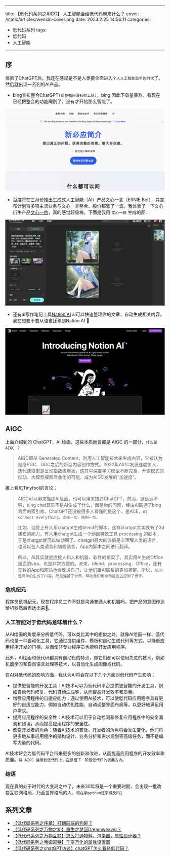 
---
title: 【低代码系列之AICG】 人工智能会给低代码带来什么？
cover: /static/articles/wenxin-cover.png
date: 2023.2.25 14:56:11
categories:
  - 低代码系列
tags: 
  - 低代码
  - 人工智能
---

## 序
体验了ChatGPT后，我还在感叹是不是人类要全面进入`个人人工智能助手的时代`了。然后就出现一系列的AI产品。
- bing宣布整合ChatGPT`(现在都还没有排上队)`，bing 因此下载量暴涨，有现在已经把整合的功能阉割了，没有才开始那么智能了。


![截屏2023-02-25 15.19.12.png](/static/articles/newbing.png)

- 百度将在三月份推出生成式人工智能（AI）产品文心一言（ERNIE Bot），并宣布计划将多项主流业务与文心一言整合。股价都涨了一波。我体验了一下文心衍生产品[文心一格](https://yige.baidu.com/)，真的感觉超级棒。下面是我用 `文心一格` 生成的图:

![截屏2023-02-25 15.21.38.png](/static/articles/wenxin.png)

- 还有ai写作笔记工具[Nation AI](https://www.notion.so/product/ai) ai可以快速整理你的文章，自动生成相关内容，我在想要不要从语雀迁移到Nation AI 🤔


![截屏2023-02-25 15.13.26.png](/static/articles/nationai.png)

## AIGC
上面介绍到的 ChatGPT，AI 绘画，这些本质而言都是 AIGC 的一部分，`什么是 AIGC ？`

> AIGC即AI Generated Content，利用人工智能技术来生成内容，它被认为是继PGC、UGC之后的新型内容创作方式。2022年AIGC发展速度惊人，迭代速度更是呈现指数级爆发，这其中深度学习模型不断完善、开源模式的推动、大模型探索商业化的可能，成为AIGC发展的“加速度”。 

推上看见Tinyfool的言论：

> AIGC可以用来描述AI绘画，也可以用来描述ChatGPT，然而，这远远不够，bing chat其实不是AI生成了什么，而是你的问题，经由AI联通了bing背后的索引库。ChatGPT还没被很多人看懂的是这个，是ACE，`AI connect everything。连接一切，控制一切。`
> 
> 比如，油管上有人用chatgpt生成blend的脚本，这样chatgpt其实就有了3d建模的能力。有人用chatgpt生成一个动画特效工具 processing 的脚本，于是chatgpt就可以做动画了。chatgpt最大的价值是去理解人类的语言，也可以在人类语言和编程语言，App内脚本之间进行翻译。
>
> 所以，AI其实就是连接人和人和机器、软件的桥梁了。其实用AI生成Office里面的vba，也是非常方便的。未来，blend、processing、Office，还有无数的App和网站也会改进自己，让他们跟AI联系的更加紧密。所以，`AI不是简单的生成了内容，而是连接了世界，帮助我们用自然语言去控制了世界。`


### 危机纪元

程序员危机纪元，现在程序员工作不就是沟通普通人和机器吗，把产品的意图传达给机器然后表达出来🤔。

### 人工智能对于低代码意味着什么？


从AI绘画的角度来分析低代码，可以类比其中的相似之处。就像AI绘画一样，低代码也是一种自动化工具，它通过提供组件、模板和自动生成代码等方式，以降低应用程序开发的门槛，从而使非专业程序员也能够开发应用程序。

此外，AI绘画和低代码都具有自动化的特点，即它们都可以使用先进的技术，例如机器学习和自然语言处理等技术，以自动化生成图像或代码。

在AI对低代码的影响方面，我认为AI将会在以下几个方面对低代码产生影响：

- 提供更智能的开发工具：AI技术可以为低代码平台提供更智能的开发工具，例如自动代码修复、代码自动生成等，从而提高开发效率和质量。
- 增强应用程序的自适应能力：通过使用AI技术，可以使低代码应用程序具有更好的自适应能力，例如自动优化性能、自动调整界面布局等，以更好地满足用户需求。
- 提高应用程序的安全性：AI技术可以用于自动检测和修复应用程序中的安全漏洞和错误，从而提高应用程序的安全性。
- 改变开发者的角色：随着AI技术的普及，开发者的角色将会发生变化，他们将更多地从事应用程序的架构设计、业务分析和需求规划等高级任务，而不是编写大量的代码。

AI技术将会为低代码平台带来更多的创新和改进，从而提高应用程序的开发效率和质量。`将 AICG 运用到低代码上，应该是下一阶段低代码的发展方向。`

### 结语

现在真的处于时代的大变局之中了，未来30年将是一个重要时期，会出现一批改变互联网格局，乃至世界格局的人。`现在学python还来得及吗🤔`



## 系列文章
- [【低代码系列之序章】打翻前端的狗碗？](https://juejin.cn/post/7126338286460600351)
- [【低代码系列之万物之初】重生之梦回Dreamweaver？](https://juejin.cn/post/7127197773014761486)
- [【低代码系列之万物互联】怎么打通物料，渲染器，属性设计器？](https://juejin.cn/post/7130236060516220941)
- [【低代码系列之哈姆雷特】千变万化的属性设置器](https://juejin.cn/post/7134357106915803150)
- [【低代码系列之chatGPT访谈】chatGPT怎么看待低代码？](https://juejin.cn/post/7199177949541679159)

